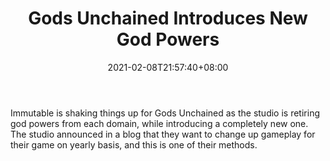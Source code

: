 ﻿---
title: "Gods Unchained Introduces New God Powers"
date: 2021-02-08T21:57:40+08:00
lastmod: 2021-02-08T16:45:40+08:00
draft: false
authors: ["Peyton"]
description: "Immutable is shaking things up for Gods Unchained as the studio is retiring god powers from each domain, while introducing a completely new one. The studio announced in a blog that they want to change up gameplay for their game on yearly basis, and this is one of their methods."
featuredImage: "gods-unchained-introduces-new-god-powers.png"
tags: ["Strategy Games","Play to Earn"]
categories: ["news"]
news: ["Strategy Games"]
weight: 
lightgallery: true
pinned: false
recommend: false
recommend1: false
---

Immutable is shaking things up for Gods Unchained as the studio is retiring god powers from each domain, while introducing a completely new one. The studio announced in a blog that they want to change up gameplay for their game on yearly basis, and this is one of their methods.

<!--more-->

